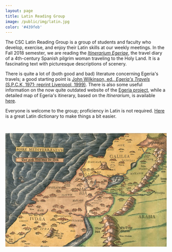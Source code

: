 ```yaml
---
layout: page
title: Latin Reading Group
image: /public/img/latin.jpg
color: '#439feb'
---
```


The CSC Latin Reading Group is a group of students and faculty who develop, exercise, and enjoy their Latin skills at our weekly meetings. In the Fall 2018 semester, we are reading the <a href="http://www.thelatinlibrary.com/egeria.html" target="_blank">*Itinerarium Egeriae*</a>, the travel diary of a 4th-century Spanish pilgrim woman traveling to the Holy Land. It is a fascinating text with picturesque descriptions of scenery.

There is quite a lot of (both good and bad) literature concerning Egeria's travels; a good starting point is <a href="https://books.google.com/books/about/Egeria_s_Travels.html?id=451fAAAAMAAJ&source=kp_book_description" target="_blank">John Wilkinson, ed., *Egeria's Travels* (S.P.C.K, 1971; reprint Liverpool, 1999)</a>. There is also some useful information on the now quite outdated website of the <a href="http://www.egeriaproject.net/main.aspx" target="_blank">Egeria project</a>, while a detailed map of Egeria's itinerary, based on the *Itinerarium*, is available
<a href="http://worldmap.harvard.edu/maps/4249" target="_blank">here</a>.

Everyone is welcome to the group; proficiency in Latin is not required. <a href="http://logeion.uchicago.edu/index.html" target="_blank">Here</a> is a great Latin dictionary to make things a bit easier.

<br>

<a href="https://docs.google.com/document/d/1Pri49f4LbqmYOFItRv-4fD0lWVUIHKT_zsiWg58txKQ/edit" target="_blank"><img class="img-single" align="center" src="/public/img/Egeria.jpg" width="550"></a>
